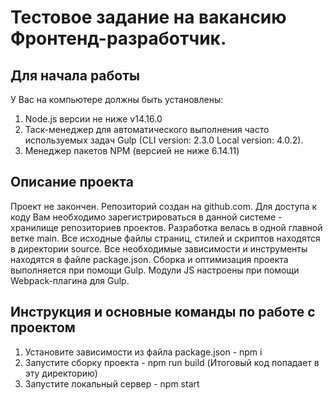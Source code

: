 # Тестовое задание на вакансию Фронтенд-разработчик.

## Для начала работы 

У Вас на компьютере должны быть установлены: 
1. Node.js версии не ниже v14.16.0
2. Таск-менеджер для автоматического выполнения часто используемых задач Gulp (CLI version: 2.3.0 Local version: 4.0.2).
3. Менеджер пакетов NPM (версией не ниже 6.14.11)

## Описание проекта
Проект не закончен.
Репозиторий создан на github.com. Для доступа к коду Вам необходимо зарегистрироваться в данной системе - хранилище репозиториев проектов.
Разработка велась в одной главной ветке main.
Все исходные файлы страниц, стилей и скриптов находятся в директории source.
Все необходимые зависимости и инструменты находятся в файле package.json.
Сборка и оптимизация проекта выполняется при помощи Gulp.
Модули JS настроены при помощи Webpack-плагина для Gulp.  

## Инструкция и основные команды по работе с проектом

1. Установите зависимости из файла package.json - npm i 
2. Запустите сборку проекта - npm run build (Итоговый код попадает в эту директорию)
3. Запустите локальный сервер - npm start
